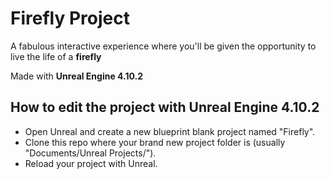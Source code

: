 # Firefly Project
A fabulous interactive experience where you'll be given the opportunity to live the life of a **firefly**

Made with **Unreal Engine 4.10.2**

## How to edit the project with Unreal Engine 4.10.2
- Open Unreal and create a new blueprint blank project named "Firefly".
- Clone this repo where your brand new project folder is (usually "Documents/Unreal Projects/").
- Reload your project with Unreal.
